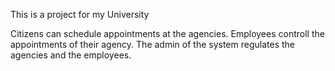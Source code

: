 This is a project for my University

Citizens can schedule appointments at the agencies.
Employees controll the appointments of their agency.
The admin of the system regulates the agencies and the employees.
